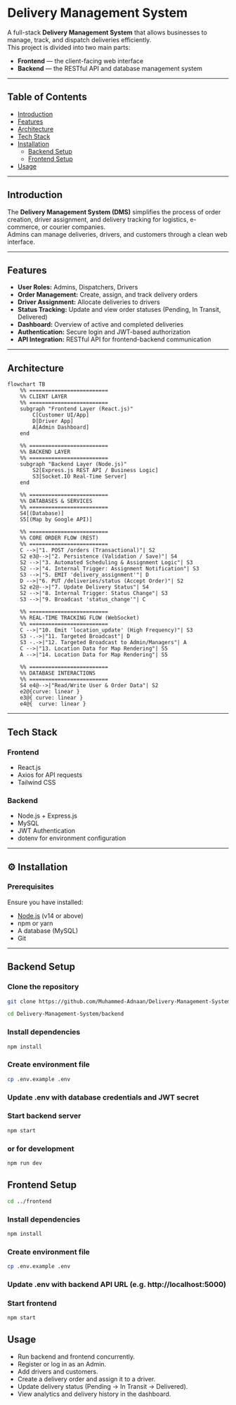 # Delivery Management System

A full-stack **Delivery Management System** that allows businesses to manage, track, and dispatch deliveries efficiently.  
This project is divided into two main parts:
- **Frontend** — the client-facing web interface  
- **Backend** — the RESTful API and database management system  

---

## Table of Contents
- [Introduction](#introduction)
- [Features](#-features)
- [Architecture](#architecture)
- [Tech Stack](#tech-stack)
- [Installation](#installation)
  - [Backend Setup](#backend-setup)
  - [Frontend Setup](#frontend-setup)
- [Usage](#usage)
---

## Introduction

The **Delivery Management System (DMS)** simplifies the process of order creation, driver assignment, and delivery tracking for logistics, e-commerce, or courier companies.  
Admins can manage deliveries, drivers, and customers through a clean web interface.

---

## Features

- **User Roles:** Admins, Dispatchers, Drivers  
- **Order Management:** Create, assign, and track delivery orders  
- **Driver Assignment:** Allocate deliveries to drivers  
- **Status Tracking:** Update and view order statuses (Pending, In Transit, Delivered)  
- **Dashboard:** Overview of active and completed deliveries  
- **Authentication:** Secure login and JWT-based authorization  
- **API Integration:** RESTful API for frontend-backend communication  

---

## Architecture
```mermaid
flowchart TB
    %% =========================
    %% CLIENT LAYER
    %% =========================
    subgraph "Frontend Layer (React.js)"
        C[Customer UI/App]
        D[Driver App]
        A[Admin Dashboard]
    end

    %% =========================
    %% BACKEND LAYER
    %% =========================
    subgraph "Backend Layer (Node.js)"
        S2[Express.js REST API / Business Logic]
        S3[Socket.IO Real-Time Server]
    end

    %% =========================
    %% DATABASES & SERVICES
    %% =========================
    S4[(Database)]
    S5[(Map by Google API)]

    %% =========================
    %% CORE ORDER FLOW (REST)
    %% =========================
    C -->|"1. POST /orders (Transactional)"| S2
    S2 e3@-->|"2. Persistence (Validation / Save)"| S4
    S2 -->|"3. Automated Scheduling & Assignment Logic"| S3
    S2 -->|"4. Internal Trigger: Assignment Notification"| S3
    S3 -->|"5. EMIT 'delivery_assignment'"| D
    D -->|"6. PUT /deliveries/status (Accept Order)"| S2
    S2 e2@-->|"7. Update Delivery Status"| S4
    S2 -->|"8. Internal Trigger: Status Change"| S3
    S3 -->|"9. Broadcast 'status_change'"| C

    %% =========================
    %% REAL-TIME TRACKING FLOW (WebSocket)
    %% =========================
    C -->|"10. Emit 'location_update' (High Frequency)"| S3
    S3 -.->|"11. Targeted Broadcast"| D
    S3 -.->|"12. Targeted Broadcast to Admin/Managers"| A
    C -->|"13. Location Data for Map Rendering"| S5
    A -->|"14. Location Data for Map Rendering"| S5

    %% =========================
    %% DATABASE INTERACTIONS
    %% =========================
    S4 e4@-->|"Read/Write User & Order Data"| S2
    e2@{curve: linear }
    e3@{ curve: linear }
    e4@{  curve: linear }

```

---

## Tech Stack

### Frontend
- React.js 
- Axios for API requests
-  Tailwind CSS
### Backend
- Node.js + Express.js
- MySQL
- JWT Authentication
- dotenv for environment configuration

---

## ⚙️ Installation

### Prerequisites
Ensure you have installed:
- [Node.js](https://nodejs.org/) (v14 or above)
- npm or yarn
- A database (MySQL)
- Git

---

## Backend Setup


### Clone the repository
```bash
git clone https://github.com/Muhammed-Adnaan/Delivery-Management-System.git

cd Delivery-Management-System/backend
```
### Install dependencies
```bash
npm install
```
### Create environment file
```bash
cp .env.example .env
```
### Update .env with database credentials and JWT secret

### Start backend server
```bash
npm start
```
### or for development
```bash
npm run dev

```
## Frontend Setup
```bash
cd ../frontend
```
### Install dependencies
```bash
npm install
```
### Create environment file
```bash
cp .env.example .env
```
### Update .env with backend API URL (e.g. http://localhost:5000)

### Start frontend
```bash
npm start
```

## Usage

- Run backend and frontend concurrently.
- Register or log in as an Admin.
- Add drivers and customers.
- Create a delivery order and assign it to a driver.
- Update delivery status (Pending → In Transit → Delivered).
- View analytics and delivery history in the dashboard.

